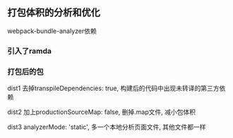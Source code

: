 ## 打包体积的分析和优化

webpack-bundle-analyzer依赖

### 引入了ramda


### 打包后的包
dist1 去掉transpileDependencies: true, 构建后的代码中出现未转译的第三方依赖

dist2 加上productionSourceMap: false, 删掉.map文件, 减小包体积

dist3 analyzerMode: 'static', 多一个本地分析页面文件, 其他文件都一样